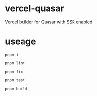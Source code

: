 # vercel-quasar
Vercel builder for Quasar with SSR enabled
# useage
`pnpm i` 

`pnpm lint`

`pnpm fix`

`pnpm test`

`pnpm build`